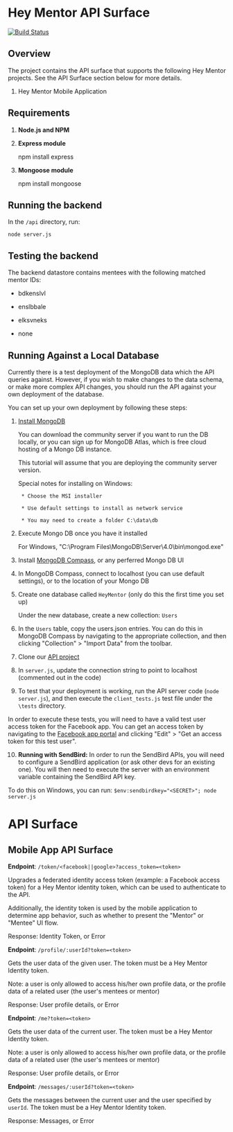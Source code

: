 # Hey Mentor API Surface

[![Build Status](https://travis-ci.com/Hey-Mentor/apis.svg?branch=master)](https://travis-ci.com/Hey-Mentor/apis)

## Overview

The project contains the API surface that supports the following Hey Mentor projects. See the API Surface section below for more details.

1. Hey Mentor Mobile Application


## Requirements

1. __Node.js and NPM__

2. __Express module__

    npm install express

3. __Mongoose module__

    npm install mongoose

## Running the backend

In the `/api` directory, run:

    node server.js

## Testing the backend

The backend datastore contains mentees with the following matched mentor IDs:

* bdkenslvl

* enslbbale

* elksvneks

* none

## Running Against a Local Database

Currently there is a test deployment of the MongoDB data which the API queries against. However, if you wish to make changes to the data schema, or make more complex API changes, you should run the API against your own deployment of the database.

You can set up your own deployment by following these steps:

1. [Install MongoDB](https://docs.mongodb.com/v3.2/administration/install-community/)

    You can download the community server if you want to run the DB locally, or you can sign up for MongoDB Atlas, which is free cloud hosting of a Mongo DB instance.

    This tutorial will assume that you are deploying the community server version.

    Special notes for installing on Windows:

        * Choose the MSI installer

        * Use default settings to install as network service

        * You may need to create a folder C:\data\db


2. Execute Mongo DB once you have it installed

    For Windows, "C:\Program Files\MongoDB\Server\4.0\bin\mongod.exe"


3. Install [MongoDB Compass](https://www.mongodb.com/products/compass), or any perferred Mongo DB UI

4. In MongoDB Compass, connect to localhost (you can use default settings), or to the location of your Mongo DB

5. Create one database called `HeyMentor` (only do this the first time you set up)

    Under the new database, create a new collection: `Users`

6. In the `Users` table, copy the users.json entries. You can do this in MongoDB Compass by navigating to the appropriate collection, and then clicking "Collection" > "Import Data" from the toolbar.

7. Clone our [API project](https://github.com/Hey-Mentor/apis)

8. In `server.js`, update the connection string to point to localhost (commented out in the code)

9. To test that your deployment is working, run the API server code (`node server.js`), and then execute the `client_tests.js` test file under the `\tests` directory.

In order to execute these tests, you will need to have a valid test user access token for the Facebook app. You can get an access token by navigating to the [Facebook app portal](https://developers.facebook.com/apps/1650628351692070/roles/test-users/) and clicking "Edit" > "Get an access token for this test user".

10. __Running with SendBird:__ In order to run the SendBird APIs, you will need to configure a SendBird application (or ask other devs for an existing one). You will then need to execute the server with an environment variable containing the SendBird API key. 

To do this on Windows, you can run:  `$env:sendbirdkey="<SECRET>"; node server.js`


# API Surface

## Mobile App API Surface

__Endpoint__: `/token/<facebook||google>?access_token=<token>`

Upgrades a federated identity access token (example: a Facebook access token) for a Hey Mentor identity token, which can be used to authenticate to the API.

Additionally, the identity token is used by the mobile application to determine app behavior, such as whether to present the "Mentor" or "Mentee" UI flow.

Response: Identity Token, or Error


__Endpoint__: `/profile/:userId?token=<token>`

Gets the user data of the given user. The token must be a Hey Mentor Identity token.

Note: a user is only allowed to access his/her own profile data, or the profile data of a related user (the user's mentees or mentor)

Response: User profile details, or Error


__Endpoint__: `/me?token=<token>`

Gets the user data of the current user. The token must be a Hey Mentor Identity token.

Note: a user is only allowed to access his/her own profile data, or the profile data of a related user (the user's mentees or mentor)

Response: User profile details, or Error


__Endpoint__: `/messages/:userId?token=<token>`

Gets the messages between the current user and the user specified by `userId`. The token must be a Hey Mentor Identity token.

Response: Messages, or Error
